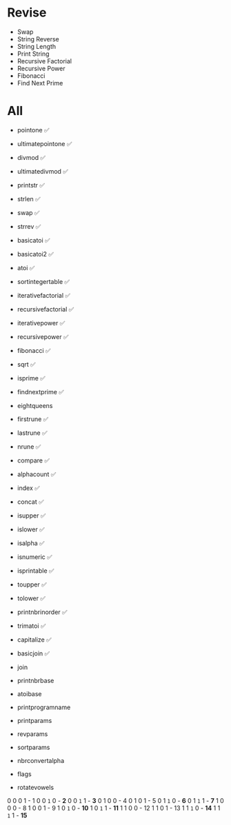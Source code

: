 #   Revise
+   Swap
+   String Reverse
+   String Length
+   Print String
+   Recursive Factorial
+   Recursive Power
+   Fibonacci
+   Find Next Prime
#   All
+   pointone            ✅
+   ultimatepointone    ✅
+   divmod              ✅
+   ultimatedivmod      ✅
+   printstr            ✅
+   strlen              ✅
+   swap                ✅
+   strrev              ✅
+   basicatoi           ✅
+   basicatoi2          ✅
+   atoi                ✅
+   sortintegertable    ✅

+   iterativefactorial  ✅
+   recursivefactorial  ✅
+   iterativepower      ✅
+   recursivepower      ✅
+   fibonacci           ✅
+   sqrt                ✅
+   isprime             ✅
+   findnextprime       ✅
+   eightqueens         

+   firstrune           ✅
+   lastrune            ✅
+   nrune               ✅
+   compare             ✅
+   alphacount          ✅
+   index               ✅
+   concat              ✅
+   isupper             ✅
+   islower             ✅
+   isalpha             ✅
+   isnumeric           ✅
+   isprintable         ✅
+   toupper             ✅
+   tolower             ✅
+   printnbrinorder     ✅
+   trimatoi            ✅
+   capitalize          ✅
+   basicjoin           ✅
+   join
+   printnbrbase
+   atoibase

+   printprogramname
+   printparams
+   revparams
+   sortparams
+   nbrconvertalpha
+   flags
+   rotatevowels

0  0  0  1 - 1
0  0 `1` 0 - **2**
0  0 `1` 1 - **3**
0  1  0  0 - 4
0  1  0  1 - 5
0  1 `1` 0 - **6**
0  1 `1` 1 - **7**
1  0  0  0 - 8
1  0  0  1 - 9
1  0 `1` 0 - **10**
1  0 `1` 1 - **11**
1  1  0  0 - 12
1  1  0  1 - 13
1  1 `1` 0 - **14**
1  1 `1` 1 - **15**
